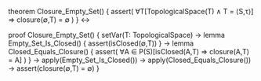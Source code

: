 theorem Closure_Empty_Set() {
  assert(
    ∀T[TopologicalSpace(T) ∧ T = ⟨S,τ⟩] ⇒
    closure(∅,T) = ∅
  )
} ↔

proof Closure_Empty_Set() {
  setVar(T: TopologicalSpace) →
  lemma Empty_Set_Is_Closed() {
    assert(isClosed(∅,T))
  } →
  lemma Closed_Equals_Closure() {
    assert(
      ∀A ∈ P(S)[isClosed(A,T) ⇒ closure(A,T) = A]
    )
  } →
  apply(Empty_Set_Is_Closed()) →
  apply(Closed_Equals_Closure()) →
  assert(closure(∅,T) = ∅)
}